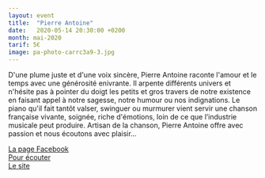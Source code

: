```yaml
---
layout: event
title:  "Pierre Antoine"
date:   2020-05-14 20:30:00 +0200
month: mai-2020
tarif: 5€
image: pa-photo-carrc3a9-3.jpg
---
```


D'une plume juste et d'une voix sincère, Pierre Antoine raconte l'amour et le temps avec une générosité enivrante. Il arpente différents univers et n'hésite pas à pointer du doigt les petits et gros travers de notre existence en faisant appel à notre sagesse, notre humour ou nos indignations. Le piano qu'il fait tantôt valser, swinguer ou murmurer vient servir une chanson française vivante, soignée, riche d'émotions, loin de ce que l’industrie musicale peut produire. Artisan de la chanson, Pierre Antoine offre avec passion et nous écoutons avec plaisir…

[La page Facebook](https://www.facebook.com/PAChanson/)  
[Pour écouter](http://soundcloud.com/pierre-antoine-officiel)  
[Le site](https://pierreantoinechanson.wixsite.com/)